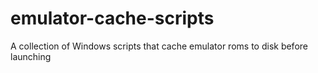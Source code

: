 # emulator-cache-scripts
A collection of Windows scripts that cache emulator roms to disk before launching
